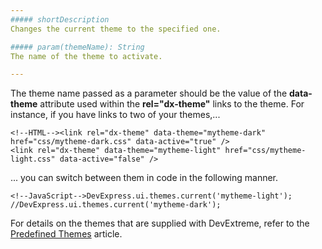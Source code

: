 ```yaml
---
##### shortDescription
Changes the current theme to the specified one.

##### param(themeName): String
The name of the theme to activate.

---
```

The theme name passed as a parameter should be the value of the **data-theme** attribute used within the **rel="dx-theme"** links to the theme. For instance, if you have links to two of your themes,...

    <!--HTML--><link rel="dx-theme" data-theme="mytheme-dark" href="css/mytheme-dark.css" data-active="true" />
    <link rel="dx-theme" data-theme="mytheme-light" href="css/mytheme-light.css" data-active="false" />

... you can switch between them in code in the following manner.

    <!--JavaScript-->DevExpress.ui.themes.current('mytheme-light');
    //DevExpress.ui.themes.current('mytheme-dark');

For details on the themes that are supplied with DevExtreme, refer to the [Predefined Themes](/concepts/60%20Themes/10%20Predefined%20Themes '/Documentation/Guide/Themes/Predefined_Themes/') article.